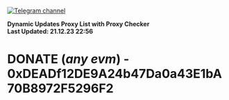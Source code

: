 [![Telegram channel](https://img.shields.io/endpoint?url=https://runkit.io/damiankrawczyk/telegram-badge/branches/master?url=https://t.me/n4z4v0d)](https://t.me/n4z4v0d) 

**Dynamic Updates Proxy List with Proxy Checker**  
**Last Updated: 21.12.23 22:56**

# DONATE (_any evm_) - 0xDEADf12DE9A24b47Da0a43E1bA70B8972F5296F2
